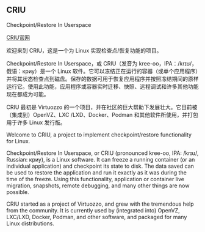## CRIU

Checkpoint/Restore In Userspace

[CRIU官网](https://criu.org/)  





欢迎来到 CRIU，这是一个为 Linux 实现检查点/恢复功能的项目。

Checkpoint/Restore In Userspace，或 CRIU（发音为 kree-oo，IPA：/krɪʊ/，俄语：криу）是一个 Linux 软件。它可以冻结正在运行的容器（或单个应用程序）并将其状态检查点到磁盘。保存的数据可用于恢复应用程序并按照冻结期间的原样运行它。使用此功能，应用程序或容器实时迁移、快照、远程调试和许多其他功能现在都成为可能。

CRIU 最初是 Virtuozzo 的一个项目，并在社区的巨大帮助下发展壮大。它目前被（集成到）OpenVZ、LXC /LXD、Docker、Podman 和其他软件所使用，并打包用于许多 Linux 发行版。


Welcome to CRIU, a project to implement checkpoint/restore functionality for Linux.

Checkpoint/Restore In Userspace, or CRIU (pronounced kree-oo, IPA: /krɪʊ/, Russian: криу), is a Linux software. It can freeze a running container (or an individual application) and checkpoint its state to disk. The data saved can be used to restore the application and run it exactly as it was during the time of the freeze. Using this functionality, application or container live migration, snapshots, remote debugging, and many other things are now possible.

CRIU started as a project of Virtuozzo, and grew with the tremendous help from the community. It is currently used by (integrated into) OpenVZ, LXC/LXD, Docker, Podman, and other software, and packaged for many Linux distributions.




